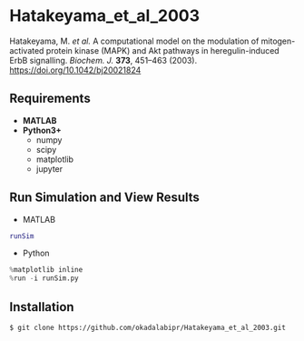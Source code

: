 # Hatakeyama_et_al_2003
Hatakeyama, M. *et al.* A computational model on the modulation of mitogen-activated protein kinase (MAPK) and Akt pathways in heregulin-induced ErbB signalling. *Biochem. J.* **373**, 451–463 (2003). https://doi.org/10.1042/bj20021824

## Requirements
- **MATLAB**
- **Python3+**
    - numpy
    - scipy
    - matplotlib
    - jupyter

## Run Simulation and View Results
- MATLAB
```Matlab
runSim
```

- Python
```python
%matplotlib inline
%run -i runSim.py
```

## Installation

    $ git clone https://github.com/okadalabipr/Hatakeyama_et_al_2003.git
